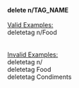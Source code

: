 <!-- markdownlint-disable-file first-line-h1 -->
<b>delete n/TAG_NAME</b><br><br><u>Valid Examples:</u><br>deletetag n/Food<br><br><br><u>Invalid Examples:</u><br>deletetag n/<br>deletetag Food<br>deletetag Condiments

